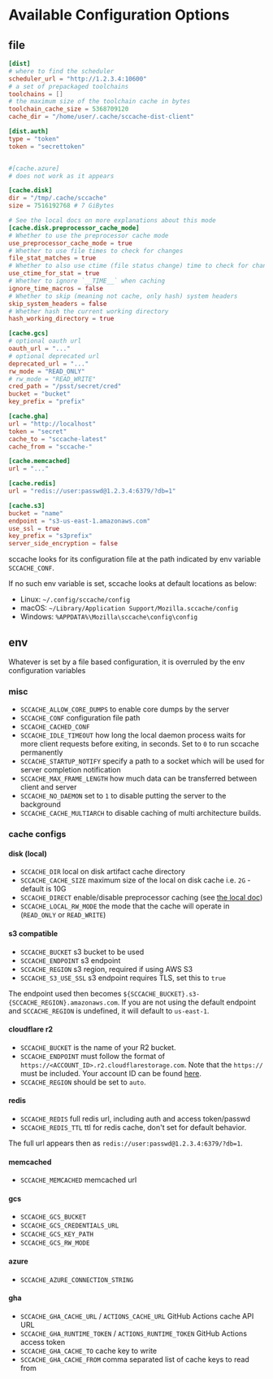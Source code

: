 # Available Configuration Options

## file

```toml
[dist]
# where to find the scheduler
scheduler_url = "http://1.2.3.4:10600"
# a set of prepackaged toolchains
toolchains = []
# the maximum size of the toolchain cache in bytes
toolchain_cache_size = 5368709120
cache_dir = "/home/user/.cache/sccache-dist-client"

[dist.auth]
type = "token"
token = "secrettoken"


#[cache.azure]
# does not work as it appears

[cache.disk]
dir = "/tmp/.cache/sccache"
size = 7516192768 # 7 GiBytes

# See the local docs on more explanations about this mode
[cache.disk.preprocessor_cache_mode]
# Whether to use the preprocessor cache mode
use_preprocessor_cache_mode = true
# Whether to use file times to check for changes
file_stat_matches = true
# Whether to also use ctime (file status change) time to check for changes
use_ctime_for_stat = true
# Whether to ignore `__TIME__` when caching
ignore_time_macros = false
# Whether to skip (meaning not cache, only hash) system headers
skip_system_headers = false
# Whether hash the current working directory
hash_working_directory = true

[cache.gcs]
# optional oauth url
oauth_url = "..."
# optional deprecated url
deprecated_url = "..."
rw_mode = "READ_ONLY"
# rw_mode = "READ_WRITE"
cred_path = "/psst/secret/cred"
bucket = "bucket"
key_prefix = "prefix"

[cache.gha]
url = "http://localhost"
token = "secret"
cache_to = "sccache-latest"
cache_from = "sccache-"

[cache.memcached]
url = "..."

[cache.redis]
url = "redis://user:passwd@1.2.3.4:6379/?db=1"

[cache.s3]
bucket = "name"
endpoint = "s3-us-east-1.amazonaws.com"
use_ssl = true
key_prefix = "s3prefix"
server_side_encryption = false
```

sccache looks for its configuration file at the path indicated by env variable `SCCACHE_CONF`.

If no such env variable is set, sccache looks at default locations as below:
- Linux: `~/.config/sccache/config`
- macOS: `~/Library/Application Support/Mozilla.sccache/config`
- Windows: `%APPDATA%\Mozilla\sccache\config\config`

## env

Whatever is set by a file based configuration, it is overruled by the env
configuration variables

### misc

* `SCCACHE_ALLOW_CORE_DUMPS` to enable core dumps by the server
* `SCCACHE_CONF` configuration file path
* `SCCACHE_CACHED_CONF`
* `SCCACHE_IDLE_TIMEOUT` how long the local daemon process waits for more client requests before exiting, in seconds. Set to `0` to run sccache permanently
* `SCCACHE_STARTUP_NOTIFY` specify a path to a socket which will be used for server completion notification
* `SCCACHE_MAX_FRAME_LENGTH` how much data can be transferred between client and server
* `SCCACHE_NO_DAEMON` set to `1` to disable putting the server to the background
* `SCCACHE_CACHE_MULTIARCH` to disable caching of multi architecture builds.

### cache configs

#### disk (local)

* `SCCACHE_DIR` local on disk artifact cache directory
* `SCCACHE_CACHE_SIZE` maximum size of the local on disk cache i.e. `2G` - default is 10G
* `SCCACHE_DIRECT` enable/disable preprocessor caching (see [the local doc](Local.md))
* `SCCACHE_LOCAL_RW_MODE` the mode that the cache will operate in (`READ_ONLY` or `READ_WRITE`)

#### s3 compatible

* `SCCACHE_BUCKET` s3 bucket to be used
* `SCCACHE_ENDPOINT` s3 endpoint
* `SCCACHE_REGION` s3 region, required if using AWS S3
* `SCCACHE_S3_USE_SSL` s3 endpoint requires TLS, set this to `true`

The endpoint used then becomes `${SCCACHE_BUCKET}.s3-{SCCACHE_REGION}.amazonaws.com`.
If you are not using the default endpoint and `SCCACHE_REGION` is undefined, it
will default to `us-east-1`.

#### cloudflare r2

* `SCCACHE_BUCKET` is the name of your R2 bucket.
* `SCCACHE_ENDPOINT` must follow the format of `https://<ACCOUNT_ID>.r2.cloudflarestorage.com`. Note that the `https://` must be included. Your account ID can be found [here](https://developers.cloudflare.com/fundamentals/get-started/basic-tasks/find-account-and-zone-ids/).
* `SCCACHE_REGION` should be set to `auto`.

#### redis

* `SCCACHE_REDIS` full redis url, including auth and access token/passwd
* `SCCACHE_REDIS_TTL` ttl for redis cache, don't set for default behavior.

The full url appears then as `redis://user:passwd@1.2.3.4:6379/?db=1`.

#### memcached

* `SCCACHE_MEMCACHED` memcached url

#### gcs

* `SCCACHE_GCS_BUCKET`
* `SCCACHE_GCS_CREDENTIALS_URL`
* `SCCACHE_GCS_KEY_PATH`
* `SCCACHE_GCS_RW_MODE`

#### azure

* `SCCACHE_AZURE_CONNECTION_STRING`

#### gha

* `SCCACHE_GHA_CACHE_URL` / `ACTIONS_CACHE_URL` GitHub Actions cache API URL
* `SCCACHE_GHA_RUNTIME_TOKEN` / `ACTIONS_RUNTIME_TOKEN` GitHub Actions access token
* `SCCACHE_GHA_CACHE_TO` cache key to write
* `SCCACHE_GHA_CACHE_FROM` comma separated list of cache keys to read from
